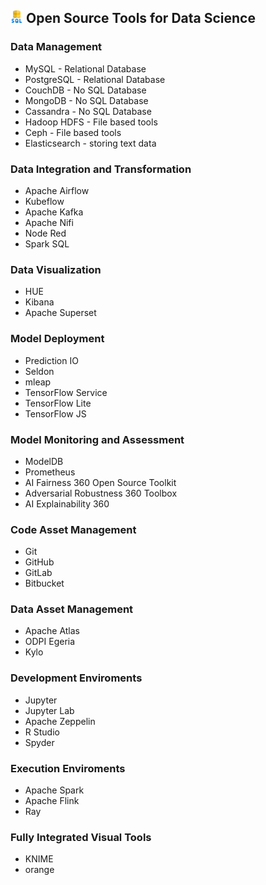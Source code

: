 ## <img src="https://github.com/Derrick-Tan-D-WEBDEV/Data-science-fundamentals/blob/main/img/sql.png" width="20"/></li> Open Source Tools for Data Science
### Data Management
<ul>
  <li>MySQL - Relational Database</li>
  <li>PostgreSQL - Relational Database</li>
  <li>CouchDB - No SQL Database</li>
  <li>MongoDB - No SQL Database</li>
  <li>Cassandra - No SQL Database</li>
  <li>Hadoop HDFS - File based tools</li>
  <li>Ceph - File based tools</li>
  <li>Elasticsearch - storing text data</li>
</ul>

### Data Integration and Transformation
<ul>
    <li>Apache Airflow</li>
    <li>Kubeflow</li>
    <li>Apache Kafka</li>
    <li>Apache Nifi</li>
    <li>Node Red</li>
    <li>Spark SQL</li>
</ul>

### Data Visualization
<ul>
    <li>HUE</li>
    <li>Kibana</li>
    <li>Apache Superset</li>
</ul>

### Model Deployment
<ul>
    <li>Prediction IO</li>
    <li>Seldon</li>
    <li>mleap</li>
    <li>TensorFlow Service</li>
    <li>TensorFlow Lite</li>
    <li>TensorFlow JS</li>
</ul>

### Model Monitoring and Assessment
<ul>
    <li>ModelDB</li>
    <li>Prometheus</li>
    <li>AI Fairness 360 Open Source Toolkit</li>
    <li>Adversarial Robustness 360 Toolbox</li>
    <li>AI Explainability 360</li>
</ul>

### Code Asset Management
<ul>
    <li>Git</li>
    <li>GitHub</li>
    <li>GitLab</li>
    <li>Bitbucket</li>
</ul>

### Data Asset Management
<ul>
    <li>Apache Atlas</li>
    <li>ODPI Egeria</li>
    <li>Kylo</li>
</ul>

### Development Enviroments
<ul>
    <li>Jupyter</li>
    <li>Jupyter Lab</li>
    <li>Apache Zeppelin</li>
    <li>R Studio</li>
    <li>Spyder</li>
</ul>

### Execution Enviroments
<ul>
    <li>Apache Spark</li>
    <li>Apache Flink</li>
    <li>Ray</li>
</ul>

### Fully Integrated Visual Tools
<ul>
    <li>KNIME</li>
    <li>orange</li>
</ul>